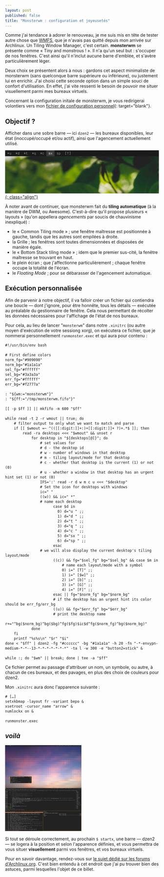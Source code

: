 ```yaml
---
layout: post
published: false
title: "Monsterwm : configuration et joyeusetés"
---
```

Comme j'ai tendance à adorer le renouveau, je me suis mis en tête de tester autre chose que [WMFS](http://localhost:4000/2012/04/14/wmfs-exposition-de-ma-configuration.html), que je n'avais pas quitté depuis mon arrivée sur Archlinux. Un Tiling Window Manager, c'est certain.
**monsterwm** se présente comme « Tiny and monstrous ! ». Il n'a qu'un seul but : s'occuper de nos fenêtres. C'est ainsi qu'il n'inclut aucune barre d'emblée, et s'avère particulièrement léger.

Deux choix se présentent alors à nous : gardons cet aspect minimaliste de monsterwm (sans quelconque barre supérieure ou inférieure), ou justement lui en enrichir. J'ai choisi cette seconde option dans un simple souci de confort d'utilisation. En effet, j'ai vite ressenti le besoin de pouvoir me situer visuellement parmi mes bureaux virtuels.

Concernant la configuration initale de monsterwm, je vous redirigerai volontiers vers mon [fichier de configuration personnel](https://github.com/Schoewilliam/configs/blob/master/monsterwm/config.h){: target="blank"}.

## Objectif ?
Afficher dans une sobre barre — ici `dzen2` — les bureaux disponibles, leur état (inoccupé/occupé et/ou actif), ainsi que l'agencement actuellement utilisé.

[![capture du coin supérieur droit de mon écran](/images/monster/dzen2.png){: class="align"}](/images/monster/dzen2.png)

À noter avant de continuer, que monsterwm fait du **tiling automatique** (à la manière de DWM, ou Awesome). C'est-à-dire qu'il propose plusieurs « layouts » (qu'on appellera *agencements* par soucis de chauvinisme inexpliqué) : 
- le « Common Tiling mode » ; une fenêtre maîtresse est positionnée à gauche, tandis que les autres sont empilées à droite.
- la Grille ; les fenêtres sont toutes dimensionnées et disposées de manière égale.
- le « Bottom Stack tiling mode » ; idem que le premier sus-cité, la fenêtre maîtresse se trouvant en haut.
- le plein écran ; que j'affectionne particulièrement ; chaque fenêtre occupe la totalité de l'écran.
- le *Floating Mode* ; pour se débarasser de l'agencement automatique.

## Exécution personnalisée
Afin de parvenir à notre objectif, il va falloir créer un fichier qui contiendra une boucle — dont j'ignore, pour être honnête, tous les détails — exécutée au préalable du gestionnaire de fenêtre. Cela nous permettant de récolter les données nécessaires pour l'affichage de l'état de nos bureaux.

Pour cela, au lieu de lancer "`monsterwm`" dans notre `.xinitrc` (ou autre moyen d'exécution de votre sessiong xorg), on exécutera ce fichier, que je nommerai personnellement `runmonster.exec` et qui aura pour contenu :

	#!/usr/bin/env bash
	
	# First define colors
	norm_fg="#909090"
	norm_bg="#1a1a1a"
	sel_fg="#ffffff"
	sel_bg="#3a3a3a" 
	err_fg="#ffffff"
	err_bg="#f2777a"
	
	: "${wm:="monsterwm"}"
	: "${ff:="/tmp/monsterwm.fifo"}"
	
	[[ -p $ff ]] || mkfifo -m 600 "$ff"
	
	while read -t 2 -r wmout || true; do
	    # filter output to only what we want to match and parse
	    if [[ $wmout =~ ^(([[:digit:]]+:)+[[:digit:]]+ ?)+.*$ ]]; then
	        read -ra desktops <<< "$wmout" && unset r
	            for desktop in "${desktops[@]}"; do
	                # set values for
	                # d - the desktop id
	                # w - number of windows in that desktop
	                # m - tiling layout/mode for that desktop
	                # c - whether that desktop is the current (1) or not (0)
	                # u - whether a window in that desktop has an urgent hint set (1) or not (0)
	                IFS=':' read -r d w m c u <<< "$desktop"
	                # Set the icon for desktops with windows
	                ic=" "
	                ((w)) && ic=" *"
	                # name each desktop
	                      case $d in
	                        0) d="u " ;;
	                        1) d="d " ;;
	                        2) d="t " ;;
	                        3) d="q " ;;
	                        4) d="c " ;;
	                        5) d="sx " ;;
	                        6) d="sp " ;;
	                      esac
	                # we will also display the current desktop's tiling layout/mode
	                      ((c)) && fg="$sel_fg" bg="$sel_bg" && case $m in
	                          # name each layout/mode with a symbol
	                          0) i=" [T]" ;;
	                          1) i=" [$w]" ;;
	                          2) i=" [b]" ;;
	                          3) i=" [G]" ;;
	                          4) i=" [F]" ;;
	                      esac || fg="$norm_fg" bg="$norm_bg"
	                      # if the desktop has an urgent hint its color should be err_fg/err_bg
	                      ((u)) && fg="$err_fg" bg="$err_bg"
	                      # print the desktop name
	                      r+="^bg($norm_bg)^bg($bg)^fg($fg)$ic$d^fg($norm_fg)^bg($norm_bg)"
	            done
	    fi        
	    printf "%s%s\n" "$r" "$i"
	done < "$ff" | dzen2 -fg "#cccccc" -bg "#1a1a1a" -h 20 -fn "-*-envypn-medium-*-*--13-*-*-*-*-*-*-*" -ta l -w 300 -e "button2=stick" &
	    
	while :; do "$wm" || break; done | tee -a "$ff"

Ce fichier permet au passage d'attribuer un nom, un symbole, ou autre, à chacun de ces bureaux, et des pavages, en plus des choix de couleurs pour dzen2.

Mon `.xinitrc` aura donc l'apparence suivante :

	# […]
	setxkbmap -layout fr -variant bepo &
	xsetroot -cursor_name "arrow" &
	numlockx on &
	
	runmonster.exec

## *voilà*

<a href="http://schoewilliam.deviantart.com/art/MonsterWM-January-2013-archlinux-346452273" target="_blank"><img src="/images/apropos/2013-01mini.png" class="align right"></a>

Si tout se déroule correctement, au prochain `$ startx`, une barre — dzen2 — se logera à la position et selon l'apparence définies, et vous permettra de vous situer **visuellement** parmi vos fenêtres, et vos bureaux virtuels.

Pour en savoir davantage, rendez-vous sur [le sujet dédié sur les forums d'Archlinux.org](https://bbs.archlinux.org/viewtopic.php?id=132122). C'est bien entendu à cet endroit que j'ai pu trouver bien des astuces, parmi lesquelles l'objet de ce billet.
